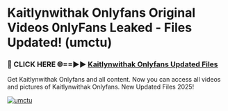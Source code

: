 # Kaitlynwithak Onlyfans Original Videos 0nlyFans Leaked - Files Updated! (umctu)

<h3>🔴 CLICK HERE 🌐==►► <a href="https://tinyurl.com/ehrbuxhb" rel="nofollow">Kaitlynwithak Onlyfans Updated Files</a></h3>

Get Kaitlynwithak Onlyfans and all content. Now you can access all videos and pictures of Kaitlynwithak Onlyfans. New Updated Files 2025!

[![umctu](https://i.imgur.com/lVYEuWS.gif)](https://tinyurl.com/ehrbuxhb)

